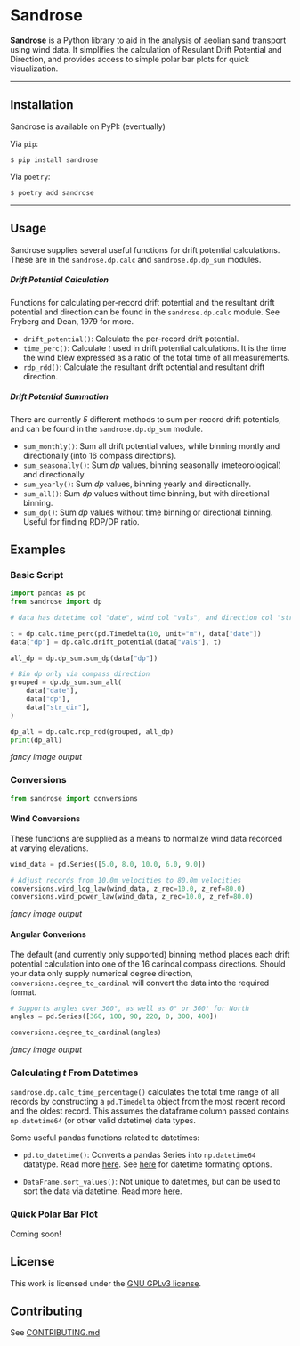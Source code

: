 # **Sandrose**

**Sandrose** is a Python library to aid in the analysis of aeolian sand transport using wind data. It simplifies the calculation of Resulant Drift Potential and Direction, and provides access to simple polar bar plots for quick visualization.

---

## **Installation**

Sandrose is available on PyPI: (eventually)

Via `pip`:

```console
$ pip install sandrose
```

Via `poetry`:

```console
$ poetry add sandrose
```

<!-- ...with Conda: (eventually)
```console
$ conda install sandrose
``` -->

---

## **Usage**

Sandrose supplies several useful functions for drift potential calculations. These are in the `sandrose.dp.calc` and `sandrose.dp.dp_sum` modules.

##### Drift Potential Calculation

Functions for calculating per-record drift potential and the resultant drift potential and direction can be found in the `sandrose.dp.calc` module. See Fryberg and Dean, 1979 for more.

- `drift_potential()`: Calculate the per-record drift potential.
- `time_perc()`: Calculate _t_ used in drift potential calculations. It is the time the wind blew expressed as a ratio of the total time of all measurements.
- `rdp_rdd()`: Calculate the resultant drift potential and resultant drift direction.

##### Drift Potential Summation

There are currently _5_ different methods to sum per-record drift potentials, and can be found in the `sandrose.dp.dp_sum` module.

- `sum_monthly()`: Sum all drift potential values, while binning montly and directionally (into 16 compass directions).
- `sum_seasonally()`: Sum _dp_ values, binning seasonally (meteorological) and directionally.
- `sum_yearly()`: Sum _dp_ values, binning yearly and directionally.
- `sum_all()`: Sum _dp_ values without time binning, but with directional binning.
- `sum_dp()`: Sum _dp_ values without time binning or directional binning. Useful for finding RDP/DP ratio.

## **Examples**

### Basic Script

```python
import pandas as pd
from sandrose import dp

# data has datetime col "date", wind col "vals", and direction col "str_dir"

t = dp.calc.time_perc(pd.Timedelta(10, unit="m"), data["date"])
data["dp"] = dp.calc.drift_potential(data["vals"], t)

all_dp = dp.dp_sum.sum_dp(data["dp"])

# Bin dp only via compass direction
grouped = dp.dp_sum.sum_all(
    data["date"],
    data["dp"],
    data["str_dir"],
)

dp_all = dp.calc.rdp_rdd(grouped, all_dp)
print(dp_all)
```

_fancy image output_

### Conversions

```python
from sandrose import conversions
```

#### Wind Conversions

These functions are supplied as a means to normalize wind data recorded at varying elevations.

```python
wind_data = pd.Series([5.0, 8.0, 10.0, 6.0, 9.0])

# Adjust records from 10.0m velocities to 80.0m velocities
conversions.wind_log_law(wind_data, z_rec=10.0, z_ref=80.0)
conversions.wind_power_law(wind_data, z_rec=10.0, z_ref=80.0)
```

_fancy image output_

#### Angular Converions

The default (and currently only supported) binning method places each drift potential calculation into one of the 16 carindal compass directions. Should your data only supply numerical degree direction, `conversions.degree_to_cardinal` will convert the data into the required format.

```python
# Supports angles over 360°, as well as 0° or 360° for North
angles = pd.Series([360, 100, 90, 220, 0, 300, 400])

conversions.degree_to_cardinal(angles)
```

_fancy image output_

### Calculating _t_ From Datetimes

`sandrose.dp.calc_time_percentage()` calculates the total time range of all records by constructing a `pd.Timedelta` object from the most recent record and the oldest record. This assumes the dataframe column passed contains `np.datetime64` (or other valid datetime) data types.

Some useful pandas functions related to datetimes:

- `pd.to_datetime()`: Converts a pandas Series into `np.datetime64` datatype. Read more [here](https://pandas.pydata.org/docs/reference/api/pandas.to_datetime.html). See [here](https://docs.python.org/3/library/datetime.html#strftime-and-strptime-behavior) for datetime formating options.

- `DataFrame.sort_values()`: Not unique to datetimes, but can be used to sort the data via datetime. Read more [here](https://pandas.pydata.org/docs/reference/api/pandas.DataFrame.sort_values.html).

### Quick Polar Bar Plot

Coming soon!

## License

This work is licensed under the [GNU GPLv3 license](https://github.com/acbuie/sandrose/blob/main/LICENSE.txt).

## Contributing

See [CONTRIBUTING.md](https://github.com/acbuie/sandrose/blob/main/CONTRIBUTING.md)
